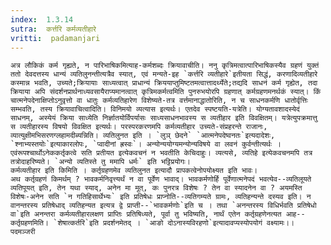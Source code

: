 ```yaml
---
index:  1.3.14
sutra:  कर्त्तरि कर्मव्यतीहारे
vritti:  padamanjari
---
```


	अत्र लौकिकं कर्म गृह्यते, न पारिभाषिकमित्याह-कर्मशब्दः क्रियावाचीति। ननु कृत्रिमत्वात्पारिभाषिकस्यैव ग्रहणं युक्तं ततो देवदत्तस्य धान्यं व्यतिलुनन्तीत्यत्रैव स्यात्, एवं मन्यते-इह `कर्त्तरि व्यतीहारे`इतीयता सिद्धं, करणादिव्यतीहारे कस्मान्न भवति, उच्यते;क्रियायाः साध्यत्वात् प्राधान्यं क्रिययाप्तुमिष्टतमत्वात्तादर्थ्येते;तद्यदि साधनं कर्म गृह्येत, तदा क्रियाया अपि संदर्शनप्रार्थनाध्यवसायैराप्यमानत्वात् कृत्रिमकर्मत्वमिति पुनरुभयोरपि ग्रहणात् कर्मग्रहणमनर्थकं स्यात्। किं चात्मनेपदेनाक्षिप्तोऽनुवृत्तो वा धातुः कर्मव्यतिहारेण विशेष्यते-तत्र वर्त्तमानाद्धातोरिति, न च साधनकर्मणि धातोर्वृत्तिः सम्भवति, तस्य क्रियावाचित्वादिति। विनिमयो व्यत्यास इत्यर्थः। एतदेव स्पष्टयति-यत्रेति। योग्यतावशादस्येदं साधनम्, अस्येयं क्रिया साध्येति निर्ज्ञातयोर्विपर्यासः साध्यसाधनभावस्य स व्यतीहार इति विवक्षितम्। यत्रेत्युपक्रमात्तु स व्यतीहारस्य विषयो विवक्षित इत्यर्थः। परस्परकरणमपि कर्मव्यतीहार उच्यते-संप्रहरन्ते राजानः, व्यात्युक्षीमभिसरणग्लहामदीब्यन्निति। व्यतिलुनत इति । `लुञ् छेदने` `आत्मनेपदेष्वनतः`इत्यदादेशः, `श्नाभ्यस्तयोः`इत्याकारलोपः, `प्वादीनां ह्रस्वः`। अन्योन्ययोग्यमन्योन्यविषये वा लवनं कुर्वन्तीत्यर्थः । एवंरूपश्चार्थोऽनेककर्तृकत्वे सति प्रतीयत इत्येकवचनं न भवतीति केचिदाहुः। व्यत्यसे, व्यतिहे इत्येकवचनमपि तत्र तत्रोदाहरिष्यते। `अन्यो व्यतिस्ते तु ममापि धर्मः` इति भट्टिप्रयोगः।
	कर्मव्यतीहार इति किमिति । कर्तृग्रहणमेव व्यतिलुनत इत्यादौ प्रापकत्वेनोपयोक्ष्यत इति भावः।
	अथ कर्तृग्रहणं किमर्थम् ? भावकर्मनिवृत्त्यर्थं न वा पूर्वेण भावाद्। भावकर्मणोर्हि पूर्वेणात्मनेपदं भवत्येव--व्यतिलूयते व्यतिपूयत् इति, तेन यथा स्याद्, अनेन मा मूत्, कः पुनरत्र विशेषः ? तेन वा स्यादनेन वा ? अयमस्ति विशेषः-अनेन सति `न गतिहिसार्थेभ्यः` इति प्रतिषेधः प्राप्नोति--व्यतिगम्यते ग्रामः, व्यतिहन्यन्ते दस्यव इति। न वानन्तरस्य प्रतिषेधाद् व्यतिहन्यत इत्यत्र द्वे प्राप्ती--`भावकर्मणोः`इति च । तथा `अनन्तरस्य विधिर्भवति प्रतिषेधो वा`इति अनन्तरा कर्मव्यतीहारलक्षण प्राप्तिः प्रतिषिध्यते, पूर्वा तु भविष्यति, नार्थं एतेन कर्तृग्रहणेनत्यत आह--कर्तृग्रहणमिति। `शेषात्कर्तरि`इति प्रदर्शनमेतद् । `आङो दोऽनास्यविरहणो`इत्यादावप्यस्योपयोगं वक्ष्यामः।। 
	पदमञ्जरी
